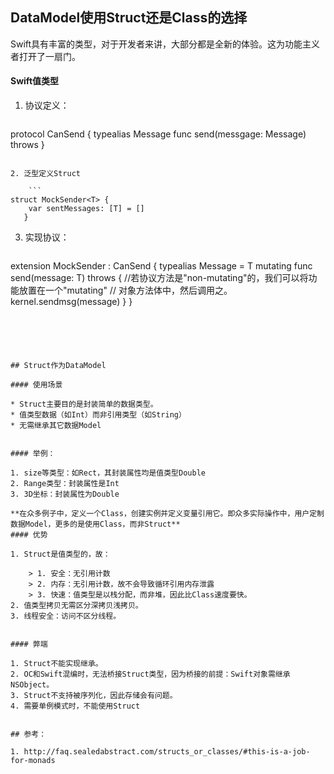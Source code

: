 ## DataModel使用Struct还是Class的选择

Swift具有丰富的类型，对于开发者来讲，大部分都是全新的体验。这为功能主义者打开了一扇门。


#### Swift值类型

1. 协议定义：

	```
protocol CanSend {
    typealias Message
    func send(messgage: Message) throws
}
```

2. 泛型定义Struct

	```
struct MockSender<T> {
    var sentMessages: [T] = []
   }
   ```
    
3. 实现协议：

	```
extension MockSender : CanSend {
    typealias Message = T
    mutating func send(message: T) throws { 
    	  //若协议方法是"non-mutating"的，我们可以将功能放置在一个"mutating"
        // 对象方法体中，然后调用之。 
        kernel.sendmsg(message) 
    }
}
```





## Struct作为DataModel

#### 使用场景

* Struct主要目的是封装简单的数据类型。
* 值类型数据（如Int）而非引用类型（如String）
* 无需继承其它数据Model


#### 举例：

1. size等类型：如Rect，其封装属性均是值类型Double
2. Range类型：封装属性是Int
3. 3D坐标：封装属性为Double

**在众多例子中，定义一个Class，创建实例并定义变量引用它。即众多实际操作中，用户定制数据Model，更多的是使用Class，而非Struct**
#### 优势

1. Struct是值类型的，故：

	> 1. 安全：无引用计数
	> 2. 内存：无引用计数，故不会导致循环引用内存泄露
	> 3. 快速：值类型是以栈分配，而非堆，因此比Class速度要快。
2. 值类型拷贝无需区分深拷贝浅拷贝。
3. 线程安全：访问不区分线程。


#### 弊端

1. Struct不能实现继承。
2. OC和Swift混编时，无法桥接Struct类型，因为桥接的前提：Swift对象需继承NSObject。
3. Struct不支持被序列化，因此存储会有问题。
4. 需要单例模式时，不能使用Struct


## 参考：

1. http://faq.sealedabstract.com/structs_or_classes/#this-is-a-job-for-monads
